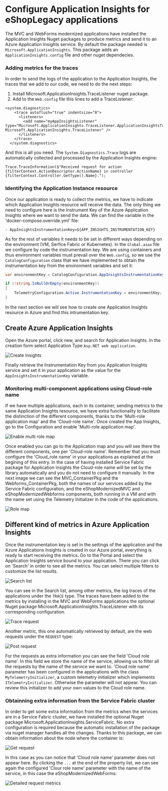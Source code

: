 # Configure Application Insights for eShopLegacy applications 
The MVC and WebForms modernized applications have installed the Application Insights Nuget packages to produce metrics and send it to an Azure Application Insights service. By default the package needed is `Microsoft.ApplicationInsights`. This package adds an `ApplicationInsights.config` file and other nuget dependecies.

### Adding metrics for the traces
In order to send the logs of the application to the Application Insights, the traces that we add to our code, we need to do the next steps:
1. Install Microsoft.ApplicationInsights.TraceListener nuget package.
2. Add to the `Web.config` file this lines to add a TraceListener:
```
<system.diagnostics>
    <trace autoflush="true" indentsize="0">
      <listeners>
        <add name="myAppInsightsListener" type="Microsoft.ApplicationInsights.TraceListener.ApplicationInsightsTraceListener, Microsoft.ApplicationInsights.TraceListener" />
      </listeners>
    </trace>
  </system.diagnostics>
```
And this is all you need. The `System.Diagnostics.Trace` logs are automatically collected and processed by the Application Insights engine:

```
Trace.TraceInformation($"Received request for action {filterContext.ActionDescriptor.ActionName} in controller {filterContext.Controller.GetType().Name}.");
```

### Identifying the Application Instance resource
Once our application is ready to collect the metrics, we have to indicate which Application Insights resource will receive the data. The only thing we need to configure here is the Instrument Key of the Azure Application Insights where we want to send the data. We can find the variable in the 'docker-compose.override.yml' file:

```
- AppInsightsInstrumentationKey=${APP_INSIGHTS_INSTRUMENTATION_KEY}
```

As for the rest of variables it needs to be set in different ways depending on the environment (VM, Serfice Fabric or Kubernetes). In the `Global.asax` file we configure by code the instrumentation key. We are using containers and 
thus environment variables must prevail over the `Web.config`, so we use the `CatalogConfiguration` class that we have implemented to obtain the instrumentation key from the environment variables and set it:

```C#
var environmentKey = CatalogConfiguration.AppInsightsInstrumentationKey;

if (!string.IsNullOrEmpty(environmentKey))
{
    TelemetryConfiguration.Active.InstrumentationKey = environmentKey;
}
``` 



In the next section we will see how to create one Application Insights resource in Azure and find this intrumentation key.

## Create Azure Application Insights
Open the Azure portal, click new, and search for Application Insights. In the creation form select Application Type `Asp.NET web application`.

![Create Insights](https://github.com/dotnet-architecture/eShopModernizing/blob/master/img/appinsights/create-insights.PNG)

Finally retrieve the Instrumentation Key from you Application Insights service and set it in your application as the value for the `AppInsightsInstrumentationKey` variable.

### Monitoring multi-component applications using Cloud-role name

If we have multiple applications, each in its container, sending metrics to the same Application Insights resource, we have extra functionality to facilitate the distinction of the different components, thanks to the 'Multi-role application map' and the 'Cloud-role name'. Once created the App Insights, go to the Configuration and enable 'Multi-role application map'.

![Enable multi role map](https://github.com/dotnet-architecture/eShopModernizing/blob/master/img/appinsights/settings-insights.PNG)

Once enabled you can go to the Application map and you will see there the different components, one per 'Cloud-role name'. Remember that you must configure the 'Cloud_role name'  in your applications as explained at the begining of this entry. In the case of having installed Service Fabric package for Application insights the Cloud-role name will be set by the library automatically and you do not need to configure it manually. In the next image we can see the MVC_ContainerPkg and the Webforms_ContainerPkg, both the names of our services added by the Service Fabric configuration, and the eShopModernizedMVC and eShopModernizedWebforms components, both running in a VM and with the name set using the Telemetry Initializer in the code of the applications.

![Role map](https://github.com/dotnet-architecture/eShopModernizing/blob/master/img/appinsights/ainsights_rolemap.PNG)

## Different kind of metrics in Azure Application Insights

Once the instrumentation key is set in the settings of the application and the Azure Applications Insights is created in our Azure portal, everything is ready to start receiving the metrics. Go to the Portal and select the Application Insights service bound to your application. There you can click on 'Search' in order to see all the metrics. You can select multiple filters to customize the list results.

![Search list](https://github.com/dotnet-architecture/eShopModernizing/blob/master/img/appinsights/search-list.png)

You can see in the Search list, among other metrics, the log traces of the applications under the `TRACE` type. The traces have been added to the metrics by installing in the MVC and WebForms applications the optional Nuget package Microsoft.ApplicationInsights.TraceListener with its corresponding configuration.

![Trace request](https://github.com/dotnet-architecture/eShopModernizing/blob/master/img/appinsights/trace-logs-insights.png)

Another metric, this one automatically retrieved by default, are the web requests under the `REQUEST` type:

![Post request](https://github.com/dotnet-architecture/eShopModernizing/blob/master/img/appinsights/post-request-insights.png)

For the requests as extra information you can see the field 'Cloud role name'. In this field we store the name of the service, allowing us to filter all the requests by the name of the service we want to. 'Cloud role name' parameter has been configured in the applications with the class `MyTelemetryInitializer`, a custom telemetry initializer which implements `ITelemetryInitializer`. Otherwise the parameter will not appear. You can review this initializer to add your own values to the Cloud role name.

### Obtainning extra information from the Service Fabric cluster
In order to get some extra information from the metrics when the services are in a Service Fabric cluster, we have installed the optional Nuget package Microsoft.ApplicationInsights.ServiceFabric. No extra configuration is required because the automatic installation of the package via nuget manager handles all the changes. Thanks to this package, we can obtain information about the node where the container is:

![Get request](https://github.com/dotnet-architecture/eShopModernizing/blob/master/img/appinsights/request-metrics.png)

In this case as you can notice that 'Cloud role name' parameter does not appear here. By clicking the `...` at the end of the property list, we can see again the configured 'Clour role name' parameter with the name of the service, in this case the eShopModernizedWebForms:

![Detailed request metrics](https://github.com/dotnet-architecture/eShopModernizing/blob/master/img/appinsights/request-details-metrics.png)
